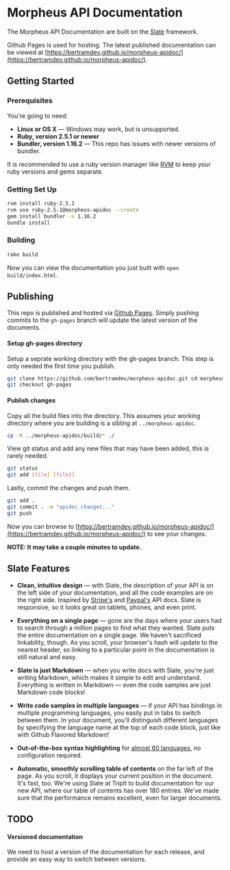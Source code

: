 Morpheus API Documentation
========

The Morpheus API Documentation are built on the [Slate](https://github.com/slatedocs/slate) framework. 

Github Pages is used for hosting. The latest published documentation can be viewed at [https://bertramdev.github.io/morpheus-apidoc/](https://bertramdev.github.io/morpheus-apidoc/).


Getting Started
------------------------------

### Prerequisites

You're going to need:

 - **Linux or OS X** — Windows may work, but is unsupported.
 - **Ruby, version 2.5.1 or newer**
 - **Bundler, version 1.16.2** — This repo has issues with newer versions of bundler.

It is recommended to use a ruby version manager like [RVM](https://rvm.io/) to keep your ruby versions and gems separate.

### Getting Set Up

```sh
rvm install ruby-2.5.1
rvm use ruby-2.5.1@morpheus-apidoc --create
gem install bundler -v 1.16.2
bundle install
```

### Building

```sh
rake build
```

Now you can view the documentation you just built with `open build/index.html`.

Publishing
------------------------------

This repo is published and hosted via [Github Pages](https://pages.github.com/). Simply pushing commits to the `gh-pages` branch will update the latest version of the documents.

#### Setup gh-pages directory

Setup a seprate working directory with the gh-pages branch. This step is only needed the first time you publish.

```sh
git clone https://github.com/bertramdev/morpheus-apidoc.git cd morpheus-apidoc-gh-pages
git checkout gh-pages
```

#### Publish changes

Copy all the build files into the directory. This assumes your working directory where you are building is a sibling at `../morpheus-apidoc`.

```sh
cp -R ../morpheus-apidoc/build/* ./
```

View git status and add any new files that may have been added, this is rarely needed.

```sh
git status
git add [file] [file2]
```

Lastly, commit the changes and push them.

```sh
git add .
git commit . -m "apidoc changes..."
git push
```

Now you can browse to [https://bertramdev.github.io/morpheus-apidoc/](https://bertramdev.github.io/morpheus-apidoc/) to see your changes.

**NOTE: It may take a couple minutes to update.**


Slate Features
------------

* **Clean, intuitive design** — with Slate, the description of your API is on the left side of your documentation, and all the code examples are on the right side. Inspired by [Stripe's](https://stripe.com/docs/api) and [Paypal's](https://developer.paypal.com/webapps/developer/docs/api/) API docs. Slate is responsive, so it looks great on tablets, phones, and even print.

* **Everything on a single page** — gone are the days where your users had to search through a million pages to find what they wanted. Slate puts the entire documentation on a single page. We haven't sacrificed linkability, though. As you scroll, your browser's hash will update to the nearest header, so linking to a particular point in the documentation is still natural and easy.

* **Slate is just Markdown** — when you write docs with Slate, you're just writing Markdown, which makes it simple to edit and understand. Everything is written in Markdown — even the code samples are just Markdown code blocks!

* **Write code samples in multiple languages** — if your API has bindings in multiple programming languages, you easily put in tabs to switch between them. In your document, you'll distinguish different languages by specifying the language name at the top of each code block, just like with Github Flavored Markdown!

* **Out-of-the-box syntax highlighting** for [almost 60 languages](http://rouge.jayferd.us/demo), no configuration required.

* **Automatic, smoothly scrolling table of contents** on the far left of the page. As you scroll, it displays your current position in the document. It's fast, too. We're using Slate at TripIt to build documentation for our new API, where our table of contents has over 180 entries. We've made sure that the performance remains excellent, even for larger documents.


TODO
------------------------------

#### Versioned documentation

We need to host a version of the documentation for each release, and provide an easy way to switch between versions.
